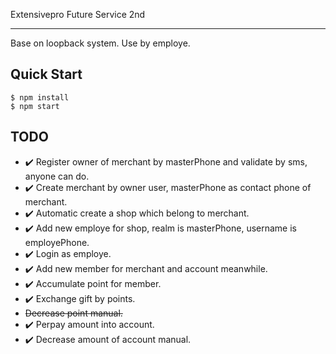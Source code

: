 Extensivepro Future Service 2nd
***

Base on loopback system. Use by employe.

## Quick Start

```shell
$ npm install
$ npm start
```

## TODO

- :heavy_check_mark: Register owner of merchant by masterPhone and validate by sms, anyone can do.
- :heavy_check_mark: Create merchant by owner user, masterPhone as contact phone of merchant.
- :heavy_check_mark: Automatic create a shop which belong to merchant.
- :heavy_check_mark: Add new employe for shop, realm is masterPhone, username is employePhone.
- :heavy_check_mark: Login as employe.
- :heavy_check_mark: Add new member for merchant and account meanwhile.
- :heavy_check_mark: Accumulate point for member.
- :heavy_check_mark: Exchange gift by points.
- <del>Decrease point manual.</del>
- :heavy_check_mark: Perpay amount into account.
- :heavy_check_mark: Decrease amount of account manual.